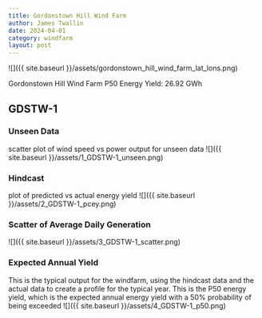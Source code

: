 ```yaml
---
title: Gordonstown Hill Wind Farm
author: James Twallin
date: 2024-04-01
category: windfarm
layout: post
---
```

![]({{ site.baseurl }}/assets/gordonstown_hill_wind_farm_lat_lons.png)

Gordonstown Hill Wind Farm P50 Energy Yield: 26.92 GWh

GDSTW-1
-------------
### Unseen Data 
scatter plot of wind speed vs power output for unseen data
![]({{ site.baseurl }}/assets/1_GDSTW-1_unseen.png)
### Hindcast 
plot of predicted vs actual energy yield
![]({{ site.baseurl }}/assets/2_GDSTW-1_pcey.png)
### Scatter of Average Daily Generation 

![]({{ site.baseurl }}/assets/3_GDSTW-1_scatter.png)
### Expected Annual Yield 
This is the typical output for the windfarm, using the hindcast data and the actual data to create a profile for the typical year. This is the P50 energy yield, which is the expected annual energy yield with a 50% probability of being exceeded
![]({{ site.baseurl }}/assets/4_GDSTW-1_p50.png)

